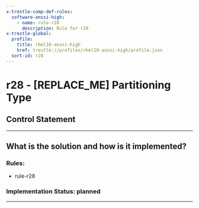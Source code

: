 ```yaml
---
x-trestle-comp-def-rules:
  software-anssi-high:
    - name: rule-r28
      description: Rule for r28
x-trestle-global:
  profile:
    title: rhel10-anssi-high
    href: trestle://profiles/rhel10-anssi-high/profile.json
  sort-id: r28
---
```


# r28 - \[REPLACE_ME\] Partitioning Type

## Control Statement

______________________________________________________________________

## What is the solution and how is it implemented?

<!-- For implementation status enter one of: implemented, partial, planned, alternative, not-applicable -->

<!-- Note that the list of rules under ### Rules: is read-only and changes will not be captured after assembly to JSON -->

<!-- Add control implementation description here for control: r28 -->

### Rules:

  - rule-r28

### Implementation Status: planned

______________________________________________________________________
